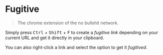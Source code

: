 # Fugitive

> The chrome extension of the no bullshit network.

Simply press <kbd>Ctrl</kbd> + <kbd>Shift</kbd> + <kbd>F</kbd> to create a *fugitive link* depending on your current URL and get it directly in your clipboard.

You can also right-click a link and select the option to get it *fugitived*.
